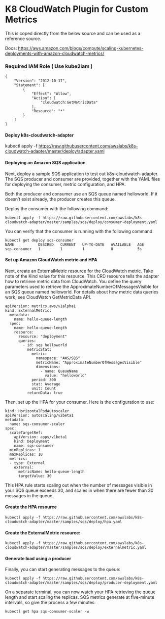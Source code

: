 # K8 CloudWatch Plugin for Custom Metrics

This is coped directly from the below source and can be used as a reference source.

Docs:
https://aws.amazon.com/blogs/compute/scaling-kubernetes-deployments-with-amazon-cloudwatch-metrics/

### Required IAM Role ( Use kube2iam )
```
{
    "Version": "2012-10-17",
    "Statement": [
        {
            "Effect": "Allow",
            "Action": [
                "cloudwatch:GetMetricData"
            ],
            "Resource": "*"
        }
    ]
}
```

#### Deploy k8s-cloudwatch-adapter
kubectl apply -f https://raw.githubusercontent.com/awslabs/k8s-cloudwatch-adapter/master/deploy/adapter.yaml



#### Deploying an Amazon SQS application

Next, deploy a sample SQS application to test out k8s-cloudwatch-adapter. The SQS producer and consumer are provided, together with the YAML files for deploying the consumer, metric configuration, and HPA.

Both the producer and consumer use an SQS queue named helloworld. If it doesn’t exist already, the producer creates this queue.

Deploy the consumer with the following command:
```
kubectl apply -f https://raw.githubusercontent.com/awslabs/k8s-cloudwatch-adapter/master/samples/sqs/deploy/consumer-deployment.yaml
 ```

You can verify that the consumer is running with the following command:
```
kubectl get deploy sqs-consumer
NAME           DESIRED   CURRENT   UP-TO-DATE   AVAILABLE   AGE
sqs-consumer   1         1         1            0           5s
```

#### Set up Amazon CloudWatch metric and HPA
Next, create an ExternalMetric resource for the CloudWatch metric. Take note of the Kind value for this resource. This CRD resource tells the adapter how to retrieve metric data from CloudWatch.
You define the query parameters used to retrieve the ApproximateNumberOfMessagesVisible for an SQS queue named helloworld. For details about how metric data queries work, see CloudWatch GetMetricData API.

```
apiVersion: metrics.aws/v1alpha1
kind: ExternalMetric:
  metadata:
    name: hello-queue-length
  spec:
    name: hello-queue-length
    resource:
      resource: "deployment"
      queries:
        - id: sqs_helloworld
          metricStat:
            metric:
              namespace: "AWS/SQS"
              metricName: "ApproximateNumberOfMessagesVisible"
              dimensions:
                - name: QueueName
                  value: "helloworld"
            period: 300
            stat: Average
            unit: Count
          returnData: true
```


Then, set up the HPA for your consumer. Here is the configuration to use:

```
kind: HorizontalPodAutoscaler
apiVersion: autoscaling/v2beta1
metadata:
  name: sqs-consumer-scaler
spec:
  scaleTargetRef:
    apiVersion: apps/v1beta1
    kind: Deployment
    name: sqs-consumer
  minReplicas: 1
  maxReplicas: 10
  metrics:
  - type: External
    external:
      metricName: hello-queue-length
      targetValue: 30

 ```

This HPA rule starts scaling out when the number of messages visible in your SQS queue exceeds 30, and scales in when there are fewer than 30 messages in the queue.

#### Create the HPA resource

```
kubectl apply -f https://raw.githubusercontent.com/awslabs/k8s-cloudwatch-adapter/master/samples/sqs/deploy/hpa.yaml
```



#### Create the ExternalMetric resource:

```
kubectl apply -f https://raw.githubusercontent.com/awslabs/k8s-cloudwatch-adapter/master/samples/sqs/deploy/externalmetric.yaml

 ```

#### Generate load using a producer

Finally, you can start generating messages to the queue:
```
kubectl apply -f https://raw.githubusercontent.com/awslabs/k8s-cloudwatch-adapter/master/samples/sqs/deploy/producer-deployment.yaml
```

On a separate terminal, you can now watch your HPA retrieving the queue length and start scaling the replicas. SQS metrics generate at five-minute intervals, so give the process a few minutes:
```
kubectl get hpa sqs-consumer-scaler -w
```
